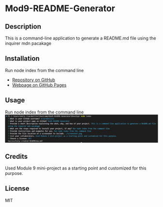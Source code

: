 # Mod9-README-Generator

## Description
This is a command-line application to generate a README.md file using the inquirer mdn pacakage

## Installation
Run node index from the command line
- [Repository on GitHub](https://github.com/eciarabellini/Mod9-README-Generator)
- [Webpage on GitHub Pages](https://eciarabellini.github.io/Mod9-README-Generator)

## Usage
Run node index from the command line
![screenshot](./screenshot.png)

## Credits
Used Module 9 mini-project as a starting point and customized for this purpose.

## License
MIT

